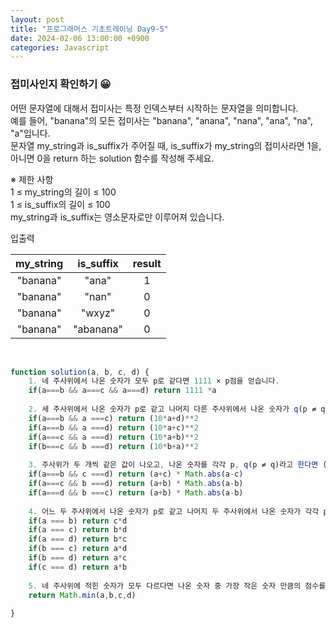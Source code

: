 ```yaml
---
layout: post
title: "프로그래머스 기초트레이닝 Day9-5"
date: 2024-02-06 13:00:00 +0900
categories: Javascript
---
```


### 접미사인지 확인하기 😀

어떤 문자열에 대해서 접미사는 특정 인덱스부터 시작하는 문자열을 의미합니다. <br>
예를 들어, "banana"의 모든 접미사는 "banana", "anana", "nana", "ana", "na", "a"입니다.<br>
문자열 my_string과 is_suffix가 주어질 때, is_suffix가 my_string의 접미사라면 1을, 아니면 0을 return 하는 solution 함수를 작성해 주세요.<br>

※ 제한 사항<br>
1 ≤ my_string의 길이 ≤ 100<br>
1 ≤ is_suffix의 길이 ≤ 100<br>
my_string과 is_suffix는 영소문자로만 이루어져 있습니다.<br>

입출력 <br>

|my_string|is_suffix|result|
|:---:|:---:|:---:|
|"banana"|"ana"|1|
|"banana"|"nan"|0|
|"banana"|"wxyz"|0|
|"banana"|"abanana"|0|


<br>

```javascript
function solution(a, b, c, d) {
    1. 네 주사위에서 나온 숫자가 모두 p로 같다면 1111 × p점을 얻습니다.
    if(a===b && a===c && a===d) return 1111 *a
    
    2. 세 주사위에서 나온 숫자가 p로 같고 나머지 다른 주사위에서 나온 숫자가 q(p ≠ q)라면 (10 × p + q)2 점을 얻습니다.
    if(a===b && a ===c) return (10*a+d)**2
    if(a===b && a ===d) return (10*a+c)**2
    if(a===c && a ===d) return (10*a+b)**2
    if(b===c && b ===d) return (10*b+a)**2
    
    3. 주사위가 두 개씩 같은 값이 나오고, 나온 숫자를 각각 p, q(p ≠ q)라고 한다면 (p + q) × |p - q|점을 얻습니다.
    if(a===b && c ===d) return (a+c) * Math.abs(a-c)
    if(a===c && b ===d) return (a+b) * Math.abs(a-b)
    if(a===d && b ===c) return (a+b) * Math.abs(a-b)
    
    4. 어느 두 주사위에서 나온 숫자가 p로 같고 나머지 두 주사위에서 나온 숫자가 각각 p와 다른 q, r(q ≠ r)이라면 q × r점을 얻습니다.
    if(a === b) return c*d
    if(a === c) return b*d
    if(a === d) return b*c
    if(b === c) return a*d
    if(b === d) return a*c
    if(c === d) return a*b
    
    5. 네 주사위에 적힌 숫자가 모두 다르다면 나온 숫자 중 가장 작은 숫자 만큼의 점수를 얻습니다.
    return Math.min(a,b,c,d)
    
}
```
